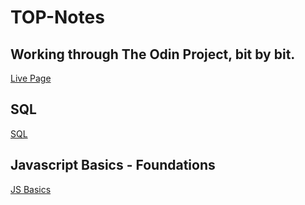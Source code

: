 # TOP-Notes

## Working through The Odin Project, bit by bit. 

[Live Page](https://phileeep.github.io/TOP-Notes/)

## SQL
[SQL](https://www.notion.so/phileeep/SQL-TOP-db915e9ca01b43cd848e999a4774f3e9)

## Javascript Basics - Foundations
[JS Basics](https://www.notion.so/phileeep/Javascript-Basics-62f8e97a225f4208943900203975cc1c)
